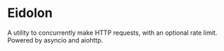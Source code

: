 # Eidolon
A utility to concurrently make HTTP requests, with an optional rate limit. Powered by asyncio and aiohttp.